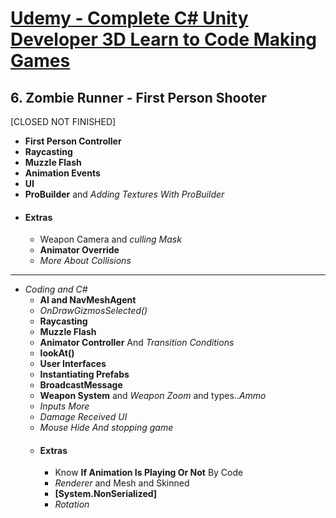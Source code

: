 # [Udemy - Complete C# Unity Developer 3D Learn to Code Making Games][course]

## 6. Zombie Runner - First Person Shooter  
[CLOSED NOT FINISHED]
* **First Person Controller**
* **Raycasting**
* **Muzzle Flash**
* **Animation Events**
* **UI**
* **ProBuilder** and *Adding Textures With ProBuilder*
* #### **Extras**
  - Weapon Camera and *culling Mask*
  - **Animator Override**
  - *More About Collisions*
---
* *Coding and C#*
  - **AI and NavMeshAgent**
  - *OnDrawGizmosSelected()*
  - **Raycasting**
  - **Muzzle Flash**
  - **Animator Controller** And *Transition Conditions*
  - **lookAt()**
  - **User Interfaces**
  - **Instantiating Prefabs**
  - **BroadcastMessage**
  - **Weapon System** and *Weapon Zoom* and types..*Ammo*
  - *Inputs More*
  - *Damage Received UI*
  - *Mouse Hide And stopping game*
  - #### **Extras**
    - Know **If Animation Is Playing Or Not** By Code
    - *Renderer* and Mesh and Skinned
    - **[System.NonSerialized]**
    - *Rotation*



[course]: https://www.udemy.com/course/unitycourse2/
